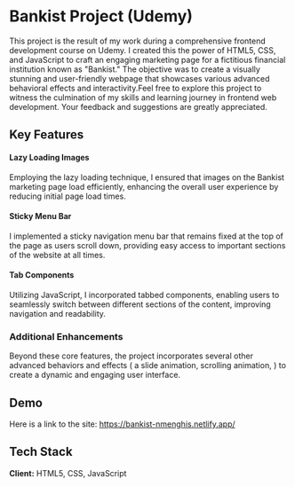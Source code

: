 
# Bankist Project (Udemy)

This project is the result of my work during a comprehensive frontend development course on Udemy. I created this the power of HTML5, CSS, and JavaScript to craft an engaging marketing page for a fictitious financial institution known as "Bankist." The objective was to create a visually stunning and user-friendly webpage that showcases various advanced behavioral effects and interactivity.Feel free to explore this project to witness the culmination of my skills and learning journey in frontend web development. Your feedback and suggestions are greatly appreciated.




##  Key Features


#### Lazy Loading Images
Employing the lazy loading technique, I ensured that images on the Bankist marketing page load efficiently, enhancing the overall user experience by reducing initial page load times.

#### Sticky Menu Bar
I implemented a sticky navigation menu bar that remains fixed at the top of the page as users scroll down, providing easy access to important sections of the website at all times.

####  Tab Components
Utilizing JavaScript, I incorporated tabbed components, enabling users to seamlessly switch between different sections of the content, improving navigation and readability.

### Additional Enhancements
Beyond these core features, the project incorporates several other advanced behaviors and effects ( a slide animation, scrolling animation, ) to create a dynamic and engaging user interface.




## Demo

Here is a link to the site: https://bankist-nmenghis.netlify.app/






## Tech Stack

**Client:** HTML5, CSS, JavaScript

